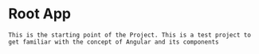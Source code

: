 # Root App
`This is the starting point of the Project.
This is a test project to get familiar with the concept of Angular and its components`
